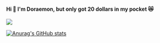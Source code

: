 #### Hi 👋 I'm Doraemon, but only got 20 dollars in my pocket :crying_cat_face:

![](https://komarev.com/ghpvc/?username=18445864529&label=Total+Girlfriends&style=plastic&color=ff69b4)
<!-- ![Visitor Count](https://profile-counter.glitch.me/{18445864529}/count.svg) -->

[![Anurag's GitHub stats](https://github-readme-stats-vert-nine.vercel.app/api?username=18445864529&count_private=true&show_icons=true&hide=prs&theme=ayu-mirage&role=OWNER,ORGANIZATION_MEMBER,COLLABORATOR)](https://github.com/18445864529/github-readme-stats)


<!--
**18445864529/18445864529** is a ✨ _special_ ✨ repository because its `README.md` (this file) appears on your GitHub profile.

Here are some ideas to get you started:

- 🔭 I’m currently working on ...
- 🌱 I’m currently learning ...
- 👯 I’m looking to collaborate on ...
- 🤔 I’m looking for help with ...
- 💬 Ask me about ...
- 📫 How to reach me: ...
- 😄 Pronouns: ...
- ⚡ Fun fact: ...

[![Readme Card](https://github-readme-stats-vert-nine.vercel.app/api/pin/?username=18445864529&repo=TorchSSL&theme=dark)](https://github.com/TorchSSL/TorchSSL)
-->
